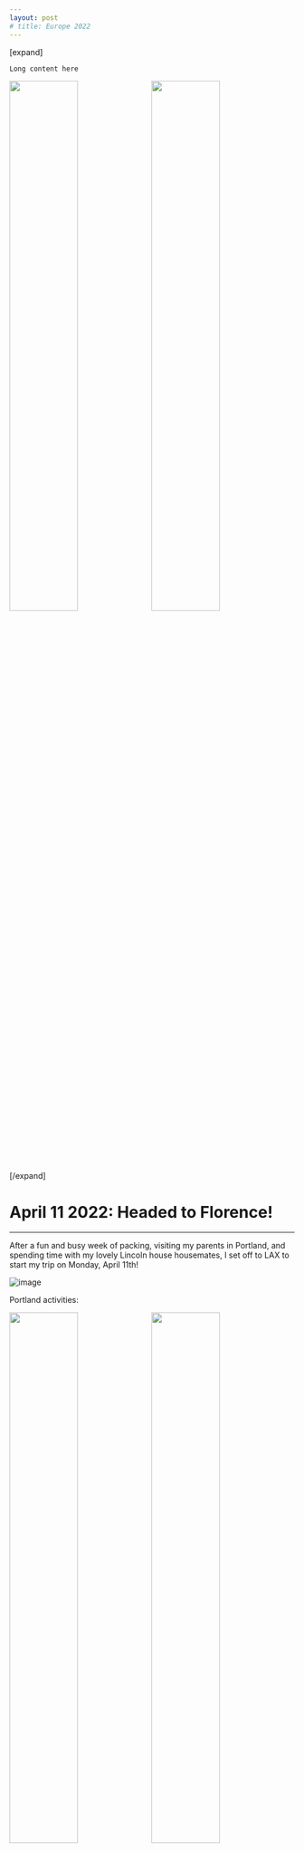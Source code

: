 ```yaml
---
layout: post
# title: Europe 2022
---
```



[expand]

	Long content here

  <p float="center">
  <img src="https://drive.google.com/uc?export=view&id=1O0Q4R4bjUnrB5uuB2SJgcqQtx5YPIOoQ" width="49%"/>
  <img src="https://drive.google.com/uc?export=view&id=14PrAvF7ZOQzkR2PnBCrN_LypzQljURQA" width="49%"/> 
  </p>

[/expand]


# April 11 2022: Headed to Florence!
-------------------------------------------------------------------------------

After a fun and busy week of packing, visiting my parents in Portland, and 
spending time with my lovely Lincoln house housemates, I set off to LAX to 
start my trip on Monday, April 11th!


![image](https://drive.google.com/uc?export=view&id=1JzlBnikyFqE4mALFYy3u2MlW6fWMn9ZR)

Portland activities:
<p float="center">
  <img src="https://drive.google.com/uc?export=view&id=1O0Q4R4bjUnrB5uuB2SJgcqQtx5YPIOoQ" width="49%"/>
  <img src="https://drive.google.com/uc?export=view&id=14PrAvF7ZOQzkR2PnBCrN_LypzQljURQA" width="49%"/> 
</p>

Flight out:
<p float="center">
  <img src="https://drive.google.com/uc?export=view&id=1oMaWkQ-H2FteGP8i8B-R-8GtvYO08Opo" width="49%" class="center"/>
</p>

Daily cat pic (many of the cat pictures to come were taken by Kara, Ben, Anya, 
or Rupesh while I've been away):

![image](https://drive.google.com/uc?export=view&id=1OR7hX_sUV7WRL0FfGpp_Q1mzP3sQBcRX)


# April 12 2022: First night in Florence
-------------------------------------------------------------------------------

I started off my first evening in Florence with a dream meal of prosciutto with
burrata, papardelle with white boar ragu and chianti. This was when I realized 
that every meal was just going to be on a whole other level for the rest of the 
week. 

![image](https://drive.google.com/uc?export=view&id=18EfqoTfK4OiOi45JNtqHmPIWuj-wHlxc)

Daily cat pic:

![image](https://drive.google.com/uc?export=view&id=1Sq5rlQxLpR6MnctuVW242WbqsdoSQZ0E)

# April 13 2022: Florence sight-seeing
-------------------------------------------------------------------------------

I started my exploring at the Boboli Gardens, a large garden established by the
Medici family behind the Pitti Palace in southern Florence. Some of the things
I saw on the walk were: marble statues and fountains, the Lemon House 
(a huge building full of potted citrus trees), and the palace.

<p float="center">
  <img src="https://drive.google.com/uc?export=view&id=1QOvfEnsRa1tpsduROeetz20G1LhQyu1l" width="49%"/>
  <img src="https://drive.google.com/uc?export=view&id=1us6moS-Xcp-YbFOSB1rftFFUk0r1qISH" width="49%"/> 
</p>

<p float="center">
  <img src="https://drive.google.com/uc?export=view&id=1osgEf4x94W9i09ukPUK6wmSJPs3Y9ozT" width="49%"/>
  <img src="https://drive.google.com/uc?export=view&id=1KjI_BgT7gSP3laO0la2OEoF9tuSBd47o" width="49%"/> 
</p>

Lunch included the best coffee I've ever had and the best sandwich I've ever 
had (focaccia, proscuitto, greens, and maybe marscapone?):

![image](https://drive.google.com/uc?export=view&id=1DPzkUu74kE5vzxwFsSf69xa0RduOzmn5)

I spent the afternoon crossing the river and exploring the other half of the 
city. I stopped at the Mercato Centrale (a large indoor market with produce,
meats, cheeses, olive oils, lunch), the Cathedral of Santa Maria del Fiore, 
Palazzo Vecchio, and Ponte Vecchio. 

<p float="center">
  <img src="https://drive.google.com/uc?export=view&id=1O3deOVNwA21tXM4-q26MFE57eMw34nFp" width="49%"/>
  <img src="https://drive.google.com/uc?export=view&id=17pncnynuPr9UHaMPQTQGtcUy_UZR5gDQ" width="49%"/> 
</p>

<p float="center">
  <img src="https://drive.google.com/uc?export=view&id=1ApvUcjA8YkpEbhlDVMwb2lt74k3ZZYxQ" width="49%"/>
  <img src="https://drive.google.com/uc?export=view&id=182goQ6xwwutsw2gSm59AjMQf5ogACCou" width="49%"/> 
</p>

In the Salone dei Cinquecento (hall of the five hundred) at Palazzo Vecchio,
there was this drawing of the hall full to capacity that made it so much cooler
to see the room and think about how it would've actually been used at the time.

<p float="center">
  <img src="https://drive.google.com/uc?export=view&id=1z18rUsBQCf8oa6hvN7UTRUpJ_Aa87G5X" width="49%"/>
  <img src="https://drive.google.com/uc?export=view&id=13TSAwA__COp-jYcBHHQiOQxF2Bwx2yMG" width="49%"/> 
</p>

![image](https://drive.google.com/uc?export=view&id=1SNAm_0vOZdUHIkXeUxkpmn2Bra3-jnZe)

More amazing food - chocolate and hazelnut gelato, pici with bolognese:

<p float="center">
  <img src="https://drive.google.com/uc?export=view&id=1xTpDoVYhx74D26sFZUivd69GYIik_N8v" width="49%"/>
  <img src="https://drive.google.com/uc?export=view&id=1Mmmzs_M824x0z4svnUo6Hslj9t6aV6ex" width="49%"/> 
</p>

Some random things I learned today:

- 75° and sunny is socially considered pants and puffy jacket weather in 
  Florence. Shorts, I was quickly informed, were a "brave" choice in such 
  conditions
- Asserting yourself as a pedestrian at a crosswalk will only get you yelled at
  in Italian with a lot of dramatic hand-waving. You will not get to cross the 
  street
- Chinese dumplings are called raviolis here

Daily cat pic:

![image](https://drive.google.com/uc?export=view&id=1optN1DTHNh_yPZelzHHmJ4E-4aUDUgkn)

# April 14 2022: Pisa + Riomaggiore
-------------------------------------------------------------------------------
I woke up early today and took the trip to Pisa as a first stop before
continuing to Cinque Terre. Obligatory leaning tower picture + the two other
beautiful structures right next to the tower that I never knew about:

<p float="center">
  <img src="https://drive.google.com/uc?export=view&id=1f5yjXzcoY9xeFuH7JT4jzw599crKvmlW" width="32%"/>
  <img src="https://drive.google.com/uc?export=view&id=1kg1frmoPKo8aN1_lvHqPNQqO5hQvnu7R" width="32%"/> 
  <img src="https://drive.google.com/uc?export=view&id=1oaZ-Y4FSByZ-eZ9hmJyzNYUokjSTewG2" width="32%"/> 
</p>

Stopped for a prosciutto, brie, pear, and honey sandwich before continuing on:

![image](https://drive.google.com/uc?export=view&id=1qur2vgsMgbIFPrT0cfWJAY6BPTakmG_q)

Next, I took the train up the coast to Riomaggiore, the southernmost of the
five towns in Cinque Terre. First glimpse of the sea from the train after a 
very long tunnel:

![image](https://drive.google.com/uc?export=view&id=1o9Pp9RvujWNXqCiEN_yavG_gm-Q4Tmc7)

Train station - right on the water!

![image](https://drive.google.com/uc?export=view&id=1a_cf1-NAiyll65UcSgvX3OTrvnRnZTXC)

My first half-hour in Riomaggiore was spent going up many flights of stairs:

<p float="center">
  <img src="https://drive.google.com/uc?export=view&id=1QYHRgBpwIdZQspv7f3svJ6yJODr9rX6O" width="49%"/>
  <img src="https://drive.google.com/uc?export=view&id=1wXc2aqvLeDZtYjRpIoEkYYnQWTzsWVXO" width="49%"/> 
</p>

<p float="center">
  <img src="https://drive.google.com/uc?export=view&id=1HP7QHlNCEy2-Y8waDLJhgYrqQPT4aEe0" width="49%"/>
  <img src="https://drive.google.com/uc?export=view&id=1HfMXM8OS-gnvKmcp-Vh2LVQ2TlhSjl3x" width="49%"/> 
</p>


But the view at the top was amazing!

![image](https://drive.google.com/uc?export=view&id=16Wy5HArmbdCDiaWgMlNqN5h1iLKE1SxC)

Finished the day with a ham and mushroom pizza, limoncello cake, and sunset
over the water:

![image](https://drive.google.com/uc?export=view&id=19g80GG6-VQcaKV7-TqSZmbvHRV3SKmcI)

![image](https://drive.google.com/uc?export=view&id=1KrJYQ_VZEWxc5LCovEN9BO-Tw8T2TB8R)

Daily cat pic:

![image](https://drive.google.com/uc?export=view&id=1M1jHk7a-ibkfoPwZ8DmO4LJVt32uPk69)

# April 15 2022: Hiking through Cinque Terre
-------------------------------------------------------------------------------

Today I did a combination of hiking and train rides through Cinque Terre. 
Starting in Riomaggiore, I took the Beccara trail to the second town up the 
coast, Manarola. This trail consisted of many stairs alongside beautiful
vineyards and seaside cliffs.

View from the top:

![image](https://drive.google.com/uc?export=view&id=1vg_jK6RiBEaxmuMNaaQTebiQueoB8gID)

Cool rock:

![image](https://drive.google.com/uc?export=view&id=18_Z3sSL4IEcNquqQy0USo8EjX2QSH6Wf)

Manarola:

<p float="center">
  <img src="https://drive.google.com/uc?export=view&id=114f_YqPn7NU-b3DlPNATKs4FhxMfLrCh" width="49%"/>
  <img src="https://drive.google.com/uc?export=view&id=16FHtC_bt62qS2bFwrgnvH09reqBwthnj" width="49%"/> 
</p>

After stopping for lunch (spaghetti with clams!) and exploring Manarola, I took 
the train on to Corniglia. I think this was my favorite of the towns, perched
up higher on a seaside hill and composed of narrow alleys filled with cafes
and shops (and a very cute and amazingly calm cat).

![image](https://drive.google.com/uc?export=view&id=1CSjfxqEfu1Y3uiPDjCpWQlizWEHZCq0m)

![image](https://drive.google.com/uc?export=view&id=19MDYMHts56U61fI2ZMToXh0-Cbdhi0cs)

From here, I did the hike to Vernazza, which was pretty challenging for me with
my pack but also had the most amazing views on stretches of trail hanging right
over the water.

Start of the hike:
![image](https://drive.google.com/uc?export=view&id=1t43leLQPj1_R_C337t5r3dSfGeEVihcI)

Still hiking...
![image](https://drive.google.com/uc?export=view&id=1gQm8Q4aVsUIUbZ-nv6oRBduSsvdwotO2)

Made it to the top!
![image](https://drive.google.com/uc?export=view&id=1DTTPXEbSchA0PBoybY5gIl3UPKLCVgZr)

Wowow:
![image](https://drive.google.com/uc?export=view&id=1ZGm5une-2Yk7CtNJQqNXSLGInj44adbk)

Descending into Vernazza:
![image](https://drive.google.com/uc?export=view&id=1WBdSfXaTT_L--la1d8elvWYsBzl3jds6)

👀:
![image](https://drive.google.com/uc?export=view&id=1UXIb5VwZWbUsKHDsyb3tNmdc-wan856u)

After a celebratory focaccia in Vernazza, I continued on to Levanto for the
night (having to bypass the last of the five towns, Monterosso al Mare due
to time).

Looking back, this is one of the most memorable parts of my trip so far!
The day was full with some of the most breathtaking ocean views I've ever seen 
and it was fascinating to see the towns and communities that exist in such a 
unique area. Though the towns are fairly overrun with tourists now, I am 
thankful that they have been preserved to the extent that they are and that I 
had a chance to see them.

Daily cat pic:

![image](https://drive.google.com/uc?export=view&id=1vir8eD3Rg9mDWwPTQ4rT-SXfiVdfoO1E)


# April 16 2022: Exploring Camogli
-------------------------------------------------------------------------------

My next stop along the coast was a town called Camogli, on recommendation from
a family friend who's family is from the area! I had a wonderful day walking
around the town, relaxing on the beach, and eating delicious food. I am so 
happy I had the chance to explore this town, it seems like a really special 
place :)

Mixed seafood risotto for lunch with a very cute espresso:

<p float="center">
  <img src="https://drive.google.com/uc?export=view&id=1aBOh36pNVY3c9jf6v6dhZEBUqJ9OJhDm" width="49%"/>
  <img src="https://drive.google.com/uc?export=view&id=1VZTJTMI6oJIGd33mzc_ecD3GW-nye21b" width="49%"/> 
</p>

Walking around to beach and town:

![image](https://drive.google.com/uc?export=view&id=1S7u32jM0J8zlEwleIA_L7GzAq9YUDqD-)

Gelato break! Raspberry and lemon:

![image](https://drive.google.com/uc?export=view&id=1JcLMjUdciQvQ8LVpAGDb7edh_YrN5pUc)

Beautiful clouds over the water!

<p float="center">
  <img src="https://drive.google.com/uc?export=view&id=1bpp44ZDapREzJ4WfpNBjfHA47HpMGDQC" width="49%"/>
  <img src="https://drive.google.com/uc?export=view&id=1IvQizKaYsugF6xoTX4eR4ziQEHdTenwU" width="49%"/> 
</p>

Revello's focaccia and pastries for dinner (the focaccia disappeared before I 
remembered to take a picture):

![image](https://drive.google.com/uc?export=view&id=1sG0y1Koo__Z-bi20Q2f2os2NlYlm9D7o)

Daily cat pic:

![image](https://drive.google.com/uc?export=view&id=1qy40hFZ0BjStcJpl7RerRG4JhgWVR0lZ)

# April 17 2022: Genoa + Bordighera
-------------------------------------------------------------------------------

After my visit to Camogli, I spent the night in Genoa and got to explore for
a couple hours in the morning. I walked around the old town, an area made up
of narrow alleys that get you turned around very easily. 

![image](https://drive.google.com/uc?export=view&id=15eReilIZ56Hx6BwVVgxZaXGW94v8a0qY)

![image](https://drive.google.com/uc?export=view&id=1w3yQTS9dYKWxGiOw7YMkeSUNuKsmhLNF)

While most of the city was closed on Sunday, I accidentally happened upon a 
huge international food celebration on the waterfront! There were stands with
6-foot diameter paellas, Argentinian barbecues, Thai street food, and so much
more. Next to all of these stands, the American stand was pretty embarrassing 😭.

![image](https://drive.google.com/uc?export=view&id=1ivk9CKC8elS5MgZnbMoS1IHAl7JwUYfr)

![image](https://drive.google.com/uc?export=view&id=1Br5pSCRdr49S-HpJWfKyKNqmX5TiBrHO)

From here I caught the train to Bordighera, close to the Italy-France border. I
enjoyed one last night of Italian food before heading to France the next day!

Afternoon coffee + focaccia, and gnocchi with clams and pesto for dinner:

<p float="center">
  <img src="https://drive.google.com/uc?export=view&id=1VqVW2edzFCPCV_3tvbg8iCE3R7lGE6Ch" width="49%"/>
  <img src="https://drive.google.com/uc?export=view&id=1teyOReUde_EimbJOAghv8_NSBDmyqQC6" width="49%"/> 
</p>

Daily cat pic:

![image](https://drive.google.com/uc?export=view&id=159j3DJwxXJH3ULyq5C32RMy531SlKD4u)

# April 18 2022 - May 16 2022: Saint-Raphael, France
-------------------------------------------------------------------------------

A story in four parts:

# Part 1: The Arrival
-------------------------------------------------------------------------------

I made it to Saint Rapahel! After a beautiful train ride from Italy, I arrived
at the Saint Raphael train station and got to meet my ceramics mentor, Lauren,
and her very cute dog, Rally. She gave me a ride to my AirBnB, where I managed
to lock myself into the bathroom within five minutes of starting my stay. I was
kindly rescued by my host after several frantic messages and phone calls.

![image]() # bathroom

The AirBnb itself was very cute and had everything I needed magically packed 
into the compact space. It also had a terrace (bigger than the room itself) with
a beautiful view of the town:

![image]() # terrace
![image]() # airbnb

Once freed from the bathroom, I spent the afternoon walking around town and 
trying to get groceries, which was harder than expected because it was Easter
weekend. My favorite part of the walk was seeing all of the wildflowers growing
along the sidewalks:

![image]() # poppies

While I had to give on finding groceries the first day, I did succeed the day
after! I tried out my tiny kitchen and made some chicken soup and adas polo
throughout the week, happy to be cooking again after eating out all of last week.

![image]() # adas polo

From here out, I spent the better part of the week in the ceramics studio! It was
so exciting to have access to a studio all the time (after only having access
3 hours a week back home) and to have the free time to actually use it! I had
really useful lessons with Lauren in the mornings, where we worked on throwing
and trimming bowls and rounded forms.

![image]() # ceramics

Other updates from the week:

- I learned how to hang-dry laundry()

![image]() # laundry

- I discovered a cat across the street that looks a lot like Hippo and Bella 🥺

![image]() # cat

- I spent some time reading on the beach

![image]() # beach

- The coffee quality notably decreased after leaving Italy, but the pastry
  quality notably increased

  ![image]() # breakfast

(No longer daily) cat pic:

![image]() # cat

# Part 2: The Setback
-------------------------------------------------------------------------------

After a few days of settling in and going to the studio, I got covid :( 

![image]() # test

Not much happened for the next few days besides watching a lot of Kim's 
Convenience, The Office, and Gossip Girl, and finishing Twilight book 1. Once 
my fever broke, I started making it down to the beach for some distanced fresh 
air, which was a very nice perk of having to quarantine in Saint Raphael.

![image]() # beach


# Part 3: The Recovery
-------------------------------------------------------------------------------

After my quarantine ended I got to start classes in the studio again. My 
favorite thing I learned during this time was how to make jars with lids! I had
fun learning about how to shape the lid to fit well into the jar, and how to
shape different kinds of knobs.

![image]() # ceramics

Lauren and I went on a hike with Rally, which was very refreshing after being
cooped up for a while:
![image]()

I got back too cooking as well:

- salmon and rice
![image]() # salmon

- a questionable stove-top nutella cake that I would not make again
![image]() # cake

- chicken tortilla soup
![image]() # soup

It was around this time that Rupesh came to visit as well! We went on several
fun adventures to towns near Saint Rapahael by train:
- spent a day exploring Toulon, Les Arcs, and Carnoules (we had actually meant 
  to go to Antibes but took the train in the wrong direction 🙃)
  ![image]()
- took a train/bus combination to the hill-top village of Saint Paul de Vence, 
  where we explored a bunch of art galleries and visited the Maeght Museum
  ![image]()
- went on a scooter ride (my first time!!) along the coast and stopped at some 
  beaches along the way
  ![image]()
  (I quickly learned that I had underestimated how hard it would be to learn to
  ride one:
  ![image]())
- got daily espresso and pain au chocolats for breakfast:
  ![image]()
  These were by far the best pain au chocolats I have ever had - they were
  somehow almost brioche-like on the inside but still flaky and crispy on the
  outside, and the chocolate was a softer consistency than most served in the
  US. 

No longer daily cat pic:
![image]()
    
# Pot 4: The Clay
-------------------------------------------------------------------------------

For my last week in Saint Raphael, I got to spend basically all day every day 
in the studio :) I worked on making multiple of the same shape, focusing on 
espresso cups, mugs (which also meant I learned how to make handles), larger
bowls, and little lidded jars.

![image]()

I also tagged along with Lauren for a ceramics supply store field trip in 
Valauris, and we got delicious pizza for lunch in Cannes.

![image]() # ?

A highlight of the week was doing a survey of various french patisserie:

TODO: remember names

![image]()

Food highlights from the week:

- Scallop risotto
![image]()
- Delicious chilled capuccino (they chilled it with a cocktail shaker instead
  of ice so it wouldn't become watery!! Genius!!)
![image]()
- Poke (with passionfruit as a topping!) on another trip to Cannes
![image]()

Cooking projects:
- shrimp and mushroom dumplings
- turmeric salmon rice thing
- Lemon panna cotta with pomegrante seeds (I gave up on trying to bake things
  on the stove that should go in the oven)

No longer daily cat pic:
![image]()


# May 16 2022: Lyon, France
-------------------------------------------------------------------------------

On Monday morning I said goodbye to my little apartment, got one last pain
au chocolat from my favorite bakery, and set out for Lyon. The trip was a bit
hectic with what started out as a 30 minute delay do to train computer system
issues in Antibes turning into a 3.5 hour delay due to a track switching issue
in Cannes. Eventually a bunch of other passengers and I were hearded onto a 
different train to Marseilles and told to find connecting trains from there. 
Though a bit late, I did make it to Lyon in the end and spent my first night
at a hostel! It was nice to be staying around other travelers and I had a great
time walking around the old Lyon area. For dinner, I had spaghetti with 
shitake mushrooms, turmeric, and oregano (a surprisingly good flavor 
combination!) at a very Silverlake-looking restaurant.

# May 17 2022: Lyon, France --> Dijon, France --> Basel, Switzerland --> Freiburg, Germany
-------------------------------------------------------------------------------

Today was a very big travel day! After a frantic dash across Lyon with my pack 
to the train station (I may have stopped for coffee instead of leaving at a 
reasonable time), I was confronted by a man at the platform entrance telling me 
I couldn't pass. Of course, I didn't understand what he was saying, and so I 
tried to argue that I had three more minutes to get on the train and that they 
had to let me on. It wasn't until another traveler who spoke both French and 
English explained to me that they were investigating a bag left behind on the 
train that I realized I was the crazy foreigner trying to push past the bomb 
squad to get onto a train that wasn't going anywhere anytime soon.

The coffee in question that was totally worth it:
![image]()

I ended up getting on the next train to Dijon (my connection point on the way
to Basel) and had a very nice conversation with the person who translated the 
situation for me at the platform. She and her colleague were in France on a 
business trip from Mauritus, and it was very cool to hear the descriptions and 
perspectives on a country I knew so little about.

Since there was the delay getting into Dijon, I ended up having 1.5 hours to 
spare, which I am thankful for in retrospect because I had such a great time 
exploring the town during the unexpected stop. Walking out of the train station,
I immediately landed in a beautiful park/botanical garden, which had an area
of roses in full bloom and shaded trails around pond. I walked through the park
and found a lunch spot 15 minutes away at a focaccia cafe - one of the best
lunches on the trip so far!

![image]() # roses
![image]() # focaccia
![image]() # church

A couple hours later, I arrived in Basel. I first walked to the Tinguely
fountain, which made me laugh out loud as I watched the various water 
contraptions wiggle around:

I then walked by the Rathaus, crossed the river by bridge, and took a little 
ferry powered completely by the current back.

The city as a whole was so beautiful and well-organized, and everyone I 
interacted with was incredibly polite and kind. I got very strong utopia vibes
for the couple hours I was there and would love to back and visit longer
someday.

I ended my day in Freiburg, Germany, another utopic town! As I walked through 
the town upon arriving, there was hardly a single car on the road, but instead
just frequent city trains and fleets of bicycles. People were dancing in the
park, picnicing in the city square, and overall everyone seemed so carefree for 
a Tuesday afternoon. Again, another place I would like to visit for longer in
the future!

I met a sister of a friend here for dinner, and she introduced me to spargel 
(white asparagus) which apparently has been the current food trend in the area. 
She also took me to the main biergarten in Freiburg, which was a lot of fun to see!


# May 18 2022: Freiburg, Hinterzarten, Heidelburg
-------------------------------------------------------------------------------

After another smooth hostel stay, I caught the train to Hinterzarten for a hike
in the Ravennaschlucht (Ravenna Gorge). This was a beautiful trail that ran
along a creek most of the way. Along the way, there were old water mills used
to power saws for logging. The mills were still completely intact, so it was
really interesting to see how the water was redirected and how the water wheel
could power a saw. 

About a third of the way through, the trail opened up onto a small town that
used to host a glass workshop that is now inhabited by modern glassblowers.

I then passed under an enormous bridge that I had ridden over on my train ride
in, and entered back into the canyon where there were foot bridges for river
crossings and catwalks built into the rock faces where there wasn't space for 
a trail next to the water.

The last stretch of the hike went though open plains with yellow wildflowers 
and a fence sock collection.

I made my way to Heidelberg in the evening and tried schnitzel for the first
time! Though I wasn't sure I would like it from the pictures I'd seen, it was
actually delicious :)

# May 19 2022: Heidelberg --> Köln
-------------------------------------------------------------------------------

I started my morning with a capuccino and a new-to-me pastry called a nus kipferl,
which seemed like a cross between a croissant and a donut.

![image]()

I then hiked my way up to philosophenweg (Philosopher's Way), a path that
philosphers from the university apparently used to take walks along through 
vineyards on the slopes overlooking the Rhine, and that is now a nicely paved
walking path through gardens that have replaced the vineyards. There was an
amazing view of the city and the castle across the valley from the path, and it
was a nice quiet spot to start the day.

![image]()

After discovering that I could rent the electric scooters around town, I 
scooted my way to the university's botanical gardens. I was blown away by the
number of plants they had growing in the green houses there. I was super 
excited to walk through the desert section and to see so many of the plants
that grow around Pasadena. 

![image]()



